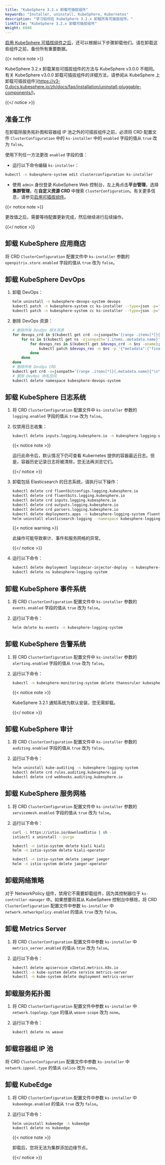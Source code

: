 ```yaml
---
title: "KubeSphere 3.2.x 卸载可插拔组件"
keywords: "Installer, uninstall, KubeSphere, Kubernetes"
description: "学习如何在 KubeSphere 3.2.x 卸载所有可插拔组件。"
linkTitle: "KubeSphere 3.2.x 卸载可插拔组件"
Weight: 6940
---
```


[启用 KubeSphere 可插拔组件之后](../../pluggable-components/)，还可以根据以下步骤卸载他们。请在卸载这些组件之前，备份所有重要数据。

{{< notice note >}}

KubeSphere 3.2.x 卸载某些可插拔组件的方法与 KubeSphere v3.0.0 不相同。有关 KubeSphere v3.0.0 卸载可插拔组件的详细方法，请参阅从 KubeSphere 上卸载可插拔组件](https://v3-0.docs.kubesphere.io/zh/docs/faq/installation/uninstall-pluggable-components/)。


{{</ notice >}}

## 准备工作

在卸载除服务拓扑图和容器组 IP 池之外的可插拔组件之前，必须将 CRD 配置文件 `ClusterConfiguration` 中的 `ks-installer` 中的 `enabled` 字段的值从 `true` 改为 `false`。

使用下列任一方法更改 `enabled` 字段的值：

- 运行以下命令编辑 `ks-installer`：

```bash
kubectl -n kubesphere-system edit clusterconfiguration ks-installer
```

- 使用 `admin` 身份登录 KubeSphere Web 控制台，左上角点击**平台管理**，选择**集群管理**，在**自定义资源 CRD** 中搜索 `ClusterConfiguration`。有关更多信息，请参见[启用可插拔组件](../../pluggable-components/)。

{{< notice note >}}

更改值之后，需要等待配置更新完成，然后继续进行后续操作。

{{</ notice >}}

## 卸载 KubeSphere 应用商店

将 CRD `ClusterConfiguration`  配置文件中 `ks-installer` 参数的 `openpitrix.store.enabled` 字段的值从 `true` 改为 `false`。

## 卸载 KubeSphere DevOps

1. 卸载 DevOps：

   ```bash
   helm uninstall -n kubesphere-devops-system devops
   kubectl patch -n kubesphere-system cc ks-installer --type=json -p='[{"op": "remove", "path": "/status/devops"}]'
   kubectl patch -n kubesphere-system cc ks-installer --type=json -p='[{"op": "replace", "path": "/spec/devops/enabled", "value": false}]'
   ```
2. 删除 DevOps 资源：

   ```bash
   # 删除所有 DevOps 相关资源
   for devops_crd in $(kubectl get crd -o=jsonpath='{range .items[*]}{.metadata.name}{"\n"}{end}' | grep "devops.kubesphere.io"); do
       for ns in $(kubectl get ns -ojsonpath='{.items..metadata.name}'); do
           for devops_res in $(kubectl get $devops_crd -n $ns -oname); do
               kubectl patch $devops_res -n $ns -p '{"metadata":{"finalizers":[]}}' --type=merge
           done
       done
   done
   # 删除所有 DevOps CRD
   kubectl get crd -o=jsonpath='{range .items[*]}{.metadata.name}{"\n"}{end}' | grep "devops.kubesphere.io" | xargs -I crd_name kubectl delete crd crd_name
   # 删除 DevOps 命名空间
   kubectl delete namespace kubesphere-devops-system
   ```


## 卸载 KubeSphere 日志系统

1. 将 CRD `ClusterConfiguration`  配置文件中 `ks-installer` 参数的 `logging.enabled` 字段的值从 `true` 改为 `false`。

2. 仅禁用日志收集：

   ```bash
   kubectl delete inputs.logging.kubesphere.io -n kubesphere-logging-system tail
   ```

   {{< notice note >}}

   运行此命令后，默认情况下仍可查看 Kubernetes 提供的容器最近日志。但是，容器历史记录日志将被清除，您无法再浏览它们。

   {{</ notice >}}

3. 卸载包括 Elasticsearch 的日志系统，请执行以下操作：

   ```bash
   kubectl delete crd fluentbitconfigs.logging.kubesphere.io
   kubectl delete crd fluentbits.logging.kubesphere.io
   kubectl delete crd inputs.logging.kubesphere.io
   kubectl delete crd outputs.logging.kubesphere.io
   kubectl delete crd parsers.logging.kubesphere.io
   kubectl delete deployments.apps -n kubesphere-logging-system fluentbit-operator
   helm uninstall elasticsearch-logging --namespace kubesphere-logging-system
   ```

   {{< notice warning >}}

   此操作可能导致审计、事件和服务网格的异常。

   {{</ notice >}}
   
3. 运行以下命令：

   ```bash
   kubectl delete deployment logsidecar-injector-deploy -n kubesphere-logging-system
   kubectl delete ns kubesphere-logging-system
   ```

## 卸载 KubeSphere 事件系统

1. 将 CRD `ClusterConfiguration`  配置文件中 `ks-installer` 参数的 `events.enabled` 字段的值从 `true` 改为 `false`。

2. 运行以下命令：

   ```bash
   helm delete ks-events -n kubesphere-logging-system
   ```

## 卸载 KubeSphere 告警系统

1. 将 CRD `ClusterConfiguration`  配置文件中 `ks-installer` 参数的 `alerting.enabled` 字段的值从 `true` 改为 `false`。

2. 运行以下命令：

   ```bash
   kubectl -n kubesphere-monitoring-system delete thanosruler kubesphere
   ```

   {{< notice note >}}

   KubeSphere 3.2.1 通知系统为默认安装，您无需卸载。

   {{</ notice >}} 


## 卸载 KubeSphere 审计

1. 将 CRD `ClusterConfiguration`  配置文件中 `ks-installer` 参数的 `auditing.enabled` 字段的值从 `true` 改为 `false`。

2. 运行以下命令：

   ```bash
   helm uninstall kube-auditing -n kubesphere-logging-system
   kubectl delete crd rules.auditing.kubesphere.io
   kubectl delete crd webhooks.auditing.kubesphere.io
   ```

## 卸载 KubeSphere 服务网格

1. 将 CRD `ClusterConfiguration`  配置文件中 `ks-installer` 参数的 `servicemesh.enabled` 字段的值从 `true` 改为 `false`。

2. 运行以下命令：

   ```bash
   curl -L https://istio.io/downloadIstio | sh -
   istioctl x uninstall --purge
   
   kubectl -n istio-system delete kiali kiali
   helm -n istio-system delete kiali-operator
   
   kubectl -n istio-system delete jaeger jaeger
   helm -n istio-system delete jaeger-operator
   ```

## 卸载网络策略

对于 NetworkPolicy 组件，禁用它不需要卸载组件，因为其控制器位于 `ks-controller-manager` 中。如果想要将其从 KubeSphere 控制台中移除，将 CRD `ClusterConfiguration`  配置文件中参数 `ks-installer` 中 `network.networkpolicy.enabled` 的值从 `true` 改为 `false`。

## 卸载 Metrics Server

1. 将 CRD `ClusterConfiguration`  配置文件中参数 `ks-installer` 中 `metrics_server.enabled` 的值从 `true` 改为 `false`。

2. 运行以下命令：

   ```bash
   kubectl delete apiservice v1beta1.metrics.k8s.io
   kubectl -n kube-system delete service metrics-server
   kubectl -n kube-system delete deployment metrics-server
   ```

## 卸载服务拓扑图

1. 将 CRD `ClusterConfiguration`  配置文件中参数 `ks-installer` 中 `network.topology.type` 的值从 `weave-scope` 改为 `none`。

2. 运行以下命令：

   ```bash
   kubectl delete ns weave
   ```

## 卸载容器组 IP 池

将 CRD `ClusterConfiguration`  配置文件中参数 `ks-installer` 中 `network.ippool.type` 的值从 `calico` 改为 `none`。

## 卸载 KubeEdge

1. 将 CRD `ClusterConfiguration`  配置文件中参数 `ks-installer` 中 `kubeedege.enabled` 的值从 `true` 改为 `false`。

2. 运行以下命令：

   ```bash
   helm uninstall kubeedge -n kubeedge
   kubectl delete ns kubeedge
   ```
   
   {{< notice note >}}
   
   卸载后，您将无法为集群添加边缘节点。
   
   {{</ notice >}}

